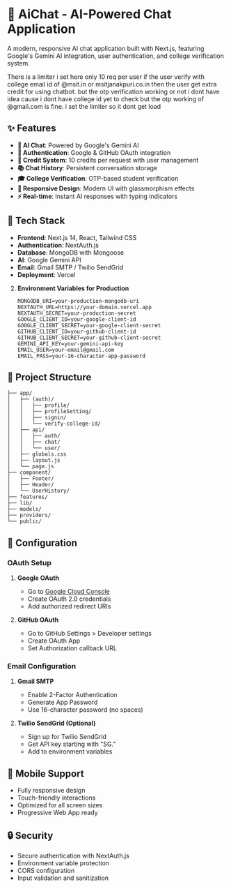 # 🤖 AiChat - AI-Powered Chat Application

A modern, responsive AI chat application built with Next.js, featuring Google's Gemini AI integration, user authentication, and college verification system.

There is a limiter i set here only 10 req per user 
if the user verify with college email id of @msit.in or msitjanakpuri.co.in then the user get extra credit for using chatbot.
but the otp verification working or not i dont have idea cause i dont have college id yet to check but the otp working of @gmail.com is fine.
i set the limiter so it dont get load

## ✨ Features

- **🤖 AI Chat**: Powered by Google's Gemini AI
- **🔐 Authentication**: Google & GitHub OAuth integration
- **💎 Credit System**: 10 credits per request with user management
- **📚 Chat History**: Persistent conversation storage
- **🎓 College Verification**: OTP-based student verification
- **📱 Responsive Design**: Modern UI with glassmorphism effects
- **⚡ Real-time**: Instant AI responses with typing indicators

## 🚀 Tech Stack

- **Frontend**: Next.js 14, React, Tailwind CSS
- **Authentication**: NextAuth.js
- **Database**: MongoDB with Mongoose
- **AI**: Google Gemini API
- **Email**: Gmail SMTP / Twilio SendGrid
- **Deployment**: Vercel


2. **Environment Variables for Production**
   ```env
   MONGODB_URI=your-production-mongodb-uri
   NEXTAUTH_URL=https://your-domain.vercel.app
   NEXTAUTH_SECRET=your-production-secret
   GOOGLE_CLIENT_ID=your-google-client-id
   GOOGLE_CLIENT_SECRET=your-google-client-secret
   GITHUB_CLIENT_ID=your-github-client-id
   GITHUB_CLIENT_SECRET=your-github-client-secret
   GEMINI_API_KEY=your-gemini-api-key
   EMAIL_USER=your-email@gmail.com
   EMAIL_PASS=your-16-character-app-password
   ```


## 📁 Project Structure

```
├── app/
│   ├── (auth)/
│   │   ├── profile/
│   │   ├── profileSetting/
│   │   ├── signin/
│   │   └── verify-college-id/
│   ├── api/
│   │   ├── auth/
│   │   ├── chat/
│   │   └── user/
│   ├── globals.css
│   ├── layout.js
│   └── page.js
├── component/
│   ├── Footer/
│   ├── Header/
│   └── UserHistory/
├── features/
├── lib/
├── models/
├── providers/
└── public/
```

## 🔧 Configuration

### OAuth Setup

1. **Google OAuth**
   - Go to [Google Cloud Console](https://console.cloud.google.com/)
   - Create OAuth 2.0 credentials
   - Add authorized redirect URIs

2. **GitHub OAuth**
   - Go to GitHub Settings > Developer settings
   - Create OAuth App
   - Set Authorization callback URL

### Email Configuration

1. **Gmail SMTP**
   - Enable 2-Factor Authentication
   - Generate App Password
   - Use 16-character password (no spaces)

2. **Twilio SendGrid (Optional)**
   - Sign up for Twilio SendGrid
   - Get API key starting with "SG."
   - Add to environment variables


## 📱 Mobile Support

- Fully responsive design
- Touch-friendly interactions
- Optimized for all screen sizes
- Progressive Web App ready

## 🔒 Security

- Secure authentication with NextAuth.js
- Environment variable protection
- CORS configuration
- Input validation and sanitization


